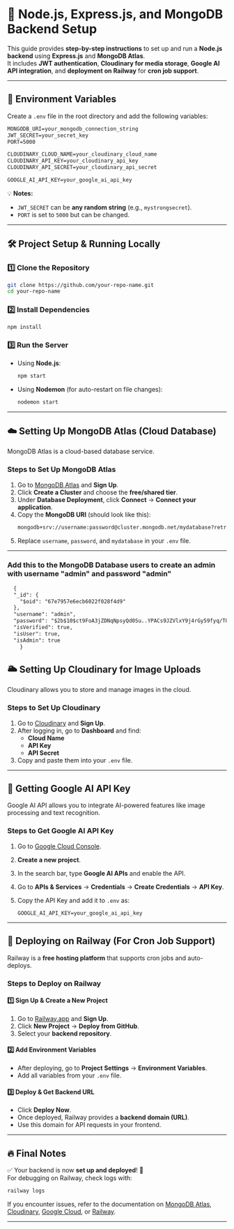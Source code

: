 # 🚀 Node.js, Express.js, and MongoDB Backend Setup

This guide provides **step-by-step instructions** to set up and run a **Node.js backend** using **Express.js** and **MongoDB Atlas**.  
It includes **JWT authentication**, **Cloudinary for media storage**, **Google AI API integration**, and **deployment on Railway** for **cron job support**.

---

## 📌 Environment Variables

Create a `.env` file in the root directory and add the following variables:

```md
MONGODB_URI=your_mongodb_connection_string
JWT_SECRET=your_secret_key
PORT=5000

CLOUDINARY_CLOUD_NAME=your_cloudinary_cloud_name
CLOUDINARY_API_KEY=your_cloudinary_api_key
CLOUDINARY_API_SECRET=your_cloudinary_api_secret

GOOGLE_AI_API_KEY=your_google_ai_api_key
```

💡 **Notes:**
- `JWT_SECRET` can be **any random string** (e.g., `mystrongsecret`).
- `PORT` is set to `5000` but can be changed.

---

## 🛠 Project Setup & Running Locally

### 1️⃣ Clone the Repository
```sh
git clone https://github.com/your-repo-name.git
cd your-repo-name
```

### 2️⃣ Install Dependencies
```sh
npm install
```

### 3️⃣ Run the Server
- Using **Node.js**:  
  ```sh
  npm start
  ```
- Using **Nodemon** (for auto-restart on file changes):  
  ```sh
  nodemon start
  ```

---

## ☁️ Setting Up MongoDB Atlas (Cloud Database)

MongoDB Atlas is a cloud-based database service.

### **Steps to Set Up MongoDB Atlas**
1. Go to [MongoDB Atlas](https://www.mongodb.com/cloud/atlas) and **Sign Up**.
2. Click **Create a Cluster** and choose the **free/shared tier**.
3. Under **Database Deployment**, click **Connect** → **Connect your application**.
4. Copy the **MongoDB URI** (should look like this):
   ```bash
   mongodb+srv://username:password@cluster.mongodb.net/mydatabase?retryWrites=true&w=majority
   ```
5. Replace `username`, `password`, and `mydatabase` in your `.env` file.

---
### **Add this to the MongoDB Database users to create an admin with username "admin" and password "admin"**

```md
  {
  "_id": {
    "$oid": "67e7957e6ecb6022f028f4d9"
  },
  "username": "admin",
  "password": "$2b$10$ct9FoA3jZDNqNpsyQd0Su..YPACs9JZVlxY9j4rGy59fyq/T04eFK",
  "isVerified": true,
  "isUser": true,
  "isAdmin": true
    }
  ```

## 🌥 Setting Up Cloudinary for Image Uploads

Cloudinary allows you to store and manage images in the cloud.

### **Steps to Set Up Cloudinary**
1. Go to [Cloudinary](https://cloudinary.com/) and **Sign Up**.
2. After logging in, go to **Dashboard** and find:
   - **Cloud Name**
   - **API Key**
   - **API Secret**
3. Copy and paste them into your `.env` file.

---

## 🤖 Getting Google AI API Key

Google AI API allows you to integrate AI-powered features like image processing and text recognition.

### **Steps to Get Google AI API Key**
1. Go to [Google Cloud Console](https://console.cloud.google.com/).
2. **Create a new project**.
3. In the search bar, type **Google AI APIs** and enable the API.
4. Go to **APIs & Services** → **Credentials** → **Create Credentials** → **API Key**.
5. Copy the API Key and add it to `.env` as:

   ```env
   GOOGLE_AI_API_KEY=your_google_ai_api_key
   ```

---

## 🚀 Deploying on Railway (For Cron Job Support)

Railway is a **free hosting platform** that supports cron jobs and auto-deploys.

### **Steps to Deploy on Railway**
#### 1️⃣ Sign Up & Create a New Project
1. Go to [Railway.app](https://railway.app/) and **Sign Up**.
2. Click **New Project** → **Deploy from GitHub**.
3. Select your **backend repository**.

#### 2️⃣ Add Environment Variables
- After deploying, go to **Project Settings** → **Environment Variables**.
- Add all variables from your `.env` file.

#### 3️⃣ Deploy & Get Backend URL
- Click **Deploy Now**.
- Once deployed, Railway provides a **backend domain (URL)**.
- Use this domain for API requests in your frontend.

---

## 🔥 Final Notes
✅ Your backend is now **set up and deployed**! 🎉  
For debugging on Railway, check logs with:

```sh
railway logs
```

If you encounter issues, refer to the documentation on [MongoDB Atlas](https://www.mongodb.com/atlas/database), [Cloudinary](https://cloudinary.com/), [Google Cloud](https://console.cloud.google.com/), or [Railway](https://docs.railway.app/).

---

